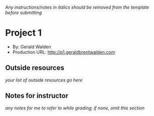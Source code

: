 *Any instructions/notes in italics should be removed from the template before submitting* 

# Project 1
+ By: Gerald Walden
+ Production URL: <http://p1.geraldbrentwalden.com>

## Outside resources
*your list of outside resources go here*

## Notes for instructor
*any notes for me to refer to while grading; if none, omit this section*
